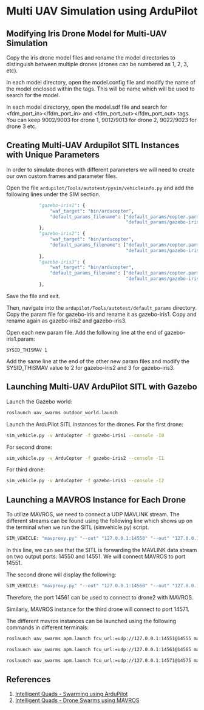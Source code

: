 # Multi UAV Simulation using ArduPilot

## Modifying Iris Drone Model for Multi-UAV Simulation

Copy the iris drone model files and rename the model directories to distinguish between multiple drones (drones can be numbered as 1, 2, 3, etc).

In each model directory, open the model.config file and modify the name of the model enclosed within the <name></name> tags. This will be name which will be used to search for the model.

In each model directoryy, open the model.sdf file and search for <fdm_port_in></fdm_port_in> and <fdm_port_out></fdm_port_out> tags. You can keep 9002/9003 for drone 1, 9012/9013 for drone 2, 9022/9023 for drone 3 etc.

## Creating Multi-UAV Ardupilot SITL Instances with Unique Parameters

In order to simulate drones with different parameters we will need to create our own custom frames and parameter files.

Open the file ```ardupilot/Tools/autotest/pysim/vehicleinfo.py``` and add the following lines under the SIM section.

```python
            "gazebo-iris1": {
                "waf_target": "bin/arducopter",
                "default_params_filename": ["default_params/copter.parm",
                                            "default_params/gazebo-iris1.parm"],
            },
            "gazebo-iris2": {
                "waf_target": "bin/arducopter",
                "default_params_filename": ["default_params/copter.parm",
                                            "default_params/gazebo-iris2.parm"],
            },
            "gazebo-iris3": {
                "waf_target": "bin/arducopter",
                "default_params_filename": ["default_params/copter.parm",
                                            "default_params/gazebo-iris3.parm"],
            },
```

Save the file and exit.

Then, navigate into the ```ardupilot/Tools/autotest/default_params``` directory. Copy the param file for gazebo-iris and rename it as gazebo-iris1. Copy and rename again as gazebo-iris2 and gazebo-iris3.

Open each new param file. Add the following line at the end of gazebo-iris1.param:
```
SYSID_THISMAV 1
```
Add the same line at the end of the other new param files and modify the SYSID_THISMAV value to 2 for gazebo-iris2 and 3 for gazebo-iris3.

## Launching Multi-UAV ArduPilot SITL with Gazebo

Launch the Gazebo world:
```bash
roslaunch uav_swarms outdoor_world.launch
```

Launch the ArduPilot SITL instances for the drones. For the first drone:
```bash
sim_vehicle.py -v ArduCopter -f gazebo-iris1 --console -I0
```
For second drone:
```bash
sim_vehicle.py -v ArduCopter -f gazebo-iris2 --console -I1
```
For third drone:
```bash
sim_vehicle.py -v ArduCopter -f gazebo-iris3 --console -I2
```

## Launching a MAVROS Instance for Each Drone
To utilize MAVROS, we need to connect a UDP MAVLINK stream. The different streams can be found using the following line which shows up on the terminal when we run the SITL (simvehicle.py) script.
```python
SIM_VEHICLE: "mavproxy.py" "--out" "127.0.0.1:14550" "--out" "127.0.0.1:14551" "--master" "tcp:127.0.0.1:5760" "--sitl" "127.0.0.1:5501" "--console"
```
In this line, we can see that the SITL is forwarding the MAVLINK data stream on two output ports: 14550 and 14551. We will connect MAVROS to port 14551.

The second drone will display the following:
```python
SIM_VEHICLE: "mavproxy.py" "--out" "127.0.0.1:14560" "--out" "127.0.0.1:14561" "--master" "tcp:127.0.0.1:5770" "--sitl" "127.0.0.1:5511" "--console"
```
Therefore, the port 14561 can be used to connect to drone2 with MAVROS.

Similarly, MAVROS instance for the third drone will connect to port 14571.

The different mavros instances can be launched using the following commands in different terminals:
```bash
roslaunch uav_swarms apm.launch fcu_url:=udp://127.0.0.1:14551@14555 mavros_ns:=/drone1 tgt_system:=1

roslaunch uav_swarms apm.launch fcu_url:=udp://127.0.0.1:14561@14565 mavros_ns:=/drone2 tgt_system:=2

roslaunch uav_swarms apm.launch fcu_url:=udp://127.0.0.1:14571@14575 mavros_ns:=/drone3 tgt_system:=3
```

## References

1. [Intelligent Quads - Swarming using ArduPilot](https://github.com/Intelligent-Quads/iq_tutorials/blob/master/docs/swarming_ardupilot.md)
2. [Intelligent Quads - Drone Swarms using MAVROS](https://github.com/Intelligent-Quads/iq_tutorials/blob/master/docs/multi_mavros_drones.md)